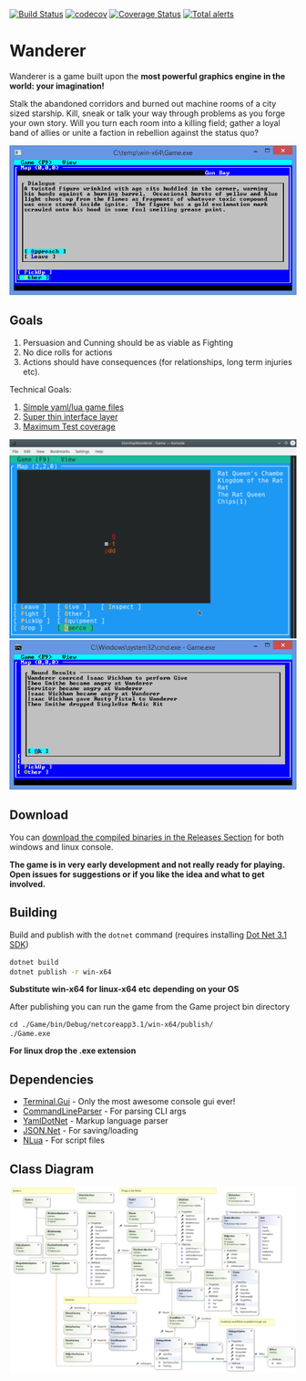 [![Build Status](https://travis-ci.org/tznind/Wanderer.svg?branch=master)](https://travis-ci.org/tznind/Wanderer) [![codecov](https://codecov.io/gh/tznind/Wanderer/branch/master/graph/badge.svg)](https://codecov.io/gh/tznind/Wanderer) [![Coverage Status](https://coveralls.io/repos/github/tznind/Wanderer/badge.svg?branch=master)](https://coveralls.io/github/tznind/Wanderer?branch=master) [![Total alerts](https://img.shields.io/lgtm/alerts/g/tznind/Wanderer.svg?logo=lgtm&logoWidth=18)](https://lgtm.com/projects/g/tznind/Wanderer/alerts/)



# Wanderer

Wanderer is a game built upon the __most powerful graphics engine in the world: your imagination!__

Stalk the abandoned corridors and burned out machine rooms of a city sized starship.  Kill, sneak or talk your way through problems as you forge your own story.  Will you turn each room into a killing field; gather a loyal band of allies or unite a faction in rebellion against the status quo?

![Screenshot of gameplay showing dialogue][screenshot3]

## Goals

1. Persuasion and Cunning should be as viable as Fighting
2. No dice rolls for actions
3. Actions should have consequences (for relationships, long term injuries etc).

Technical Goals:

1. [Simple yaml/lua game files](./Resources.md)
2. [Super thin interface layer](./src/IUserinterface.cs)
3. [Maximum Test coverage](https://codecov.io/gh/tznind/Wanderer)

![Screenshot of gameplay showing map][screenshot1]
![Screenshot of gameplay showing map][screenshot2]

## Download

You can [download the compiled binaries in the Releases Section](https://github.com/tznind/Wanderer/releases) for both windows and linux console.

**The game is in very early development and not really ready for playing.  Open issues for suggestions or if you like the idea and what to get involved.**

## Building

Build and publish with the `dotnet` command (requires installing [Dot Net 3.1 SDK](https://dotnet.microsoft.com/download/dotnet-core/3.1))

```bash
dotnet build
dotnet publish -r win-x64
```
__Substitute win-x64 for linux-x64 etc depending on your OS__

After publishing you can run the game from the Game project bin directory

```
cd ./Game/bin/Debug/netcoreapp3.1/win-x64/publish/
./Game.exe
```
__For linux drop the .exe extension__

## Dependencies

- [Terminal.Gui](https://github.com/migueldeicaza/gui.cs) - Only the most awesome console gui ever!
- [CommandLineParser](https://github.com/commandlineparser/commandline) - For parsing CLI args
- [YamlDotNet](https://github.com/aaubry/YamlDotNet) - Markup language parser
- [JSON.Net](https://github.com/JamesNK/Newtonsoft.Json) - For saving/loading
- [NLua](https://github.com/NLua/NLua) - For script files

## Class Diagram

![Overview of classes in game][classDiagram]

[classDiagram]: ./src/Overview.cd.png
[screenshot1]: ./src/Screen1.png
[screenshot2]: ./src/Screen2.png
[screenshot3]: ./src/Screen3.png
